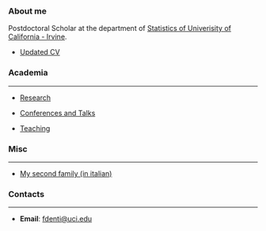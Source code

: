 ### About me
Postdoctoral Scholar at the department of [Statistics of Univerisity of California - Irvine](https://www.stat.uci.edu/). 

* [Updated CV](/pdf/CV_DENTI_FRANCESCO_OCT.pdf)


### Academia
---
* [Research](/Research)

* [Conferences and Talks](/ConferencesAndTalks)

* [Teaching](/Teaching)

### Misc
---
* [My second family (in italian)](http://www.compagniameteor.it/)

### Contacts
---
* **Email**: fdenti@uci.edu

